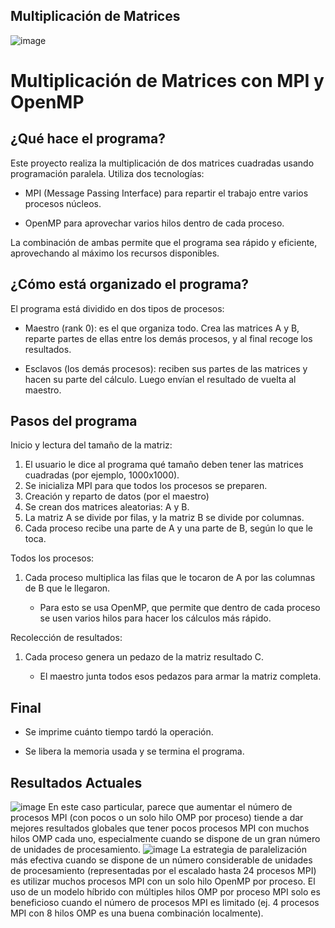 ## Multiplicación de Matrices

![image](https://github.com/user-attachments/assets/39931cd0-8393-4ce7-bf8d-894a2bf9519a)


# Multiplicación de Matrices con MPI y OpenMP

## ¿Qué hace el programa?

Este proyecto realiza la multiplicación de dos matrices cuadradas usando programación paralela. Utiliza dos tecnologías:

- MPI (Message Passing Interface) para repartir el trabajo entre varios procesos núcleos.

- OpenMP para aprovechar varios hilos dentro de cada proceso.

La combinación de ambas permite que el programa sea rápido y eficiente, aprovechando al máximo los recursos disponibles.

## ¿Cómo está organizado el programa?

El programa está dividido en dos tipos de procesos:

- Maestro (rank 0): es el que organiza todo. Crea las matrices A y B, reparte partes de ellas entre los demás procesos, y al final recoge los resultados.

- Esclavos (los demás procesos): reciben sus partes de las matrices y hacen su parte del cálculo. Luego envían el resultado de vuelta al maestro.

## Pasos del programa

Inicio y lectura del tamaño de la matriz:

1. El usuario le dice al programa qué tamaño deben tener las matrices cuadradas (por ejemplo, 1000x1000).
2. Se inicializa MPI para que todos los procesos se preparen.
3. Creación y reparto de datos (por el maestro)
4. Se crean dos matrices aleatorias: A y B.
5. La matriz A se divide por filas, y la matriz B se divide por columnas.
6. Cada proceso recibe una parte de A y una parte de B, según lo que le toca.

Todos los procesos:

1. Cada proceso multiplica las filas que le tocaron de A por las columnas de B que le llegaron.

    - Para esto se usa OpenMP, que permite que dentro de cada proceso se usen varios hilos para hacer los cálculos más rápido.

Recolección de resultados:

1. Cada proceso genera un pedazo de la matriz resultado C.

    - El maestro junta todos esos pedazos para armar la matriz completa.

## Final

- Se imprime cuánto tiempo tardó la operación.

- Se libera la memoria usada y se termina el programa.

## Resultados Actuales
![image](https://github.com/user-attachments/assets/64b6433a-0322-4c57-9c72-99aaf0a9e99a)
En este caso particular, parece que aumentar el número de procesos MPI (con pocos o un solo hilo OMP por proceso) tiende a dar mejores resultados globales que tener pocos procesos MPI con muchos hilos OMP cada uno, especialmente cuando se dispone de un gran número de unidades de procesamiento.
![image](https://github.com/user-attachments/assets/35285c8b-0cb4-4bda-92d4-b9360c3469f7)
La estrategia de paralelización más efectiva cuando se dispone de un número considerable de unidades de procesamiento (representadas por el escalado hasta 24 procesos MPI) es utilizar muchos procesos MPI con un solo hilo OpenMP por proceso.
El uso de un modelo híbrido con múltiples hilos OMP por proceso MPI solo es beneficioso cuando el número de procesos MPI es limitado (ej. 4 procesos MPI con 8 hilos OMP es una buena combinación localmente).
